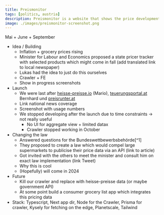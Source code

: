 ```yaml
---
title: Preismonitor
tags: [politics, austria]
description: Preismonitor is a website that shows the price development of groceries in Austria.
image: ./images/preismonitor-screenshot.png
---
```


Mai + June + September

- Idea / Building
  - Inflation + grocery prices rising
  - Minister for Labour and Economics proposed a state pricer tracker with selected products which might come in fall (add translated link to local newspaper)
  - Lukas had the idea to just do this ourselves
  - Crawler + FE
  - Show in progress screenshots
- Launch
  - We were last after [heisse-preisse.io](heisse-preisse.io) (Mario), [teuerungsportal.at](teuerungsportal.at) Bernhard und [preisrunter.at](preisrunter.at)
  - Link national news coverage
  - Screenshot with usage numbers
  - We stopped developing after the launch due to time constraints -> not really useful
    - No UI for aggregate view + limited datax
    - Crawler stopped working in October
- Changing the law
  - Answered questions for the Bundeswettbewerbsbehörde[^1]
  - They proposed to create a law which would compel large supermarkets to publicise their price data via an API (link to article)
  - Got invited with the others to meet the minister and consult him on exact law implementation (link Tweet)
  - Why this is cool
  - (Hopefully) will come in 2024
- Future
  - Kill our crawler and replace with heisse-preisse data (or maybe government API)
  - At some point build a consumer grocery list app which integrates this pricing data
- Stack: Typescript, Next app dir, Node for the Crawler, Prisma for crawler, Kysely for fetching on the edge, Planetscale, Tailwind
